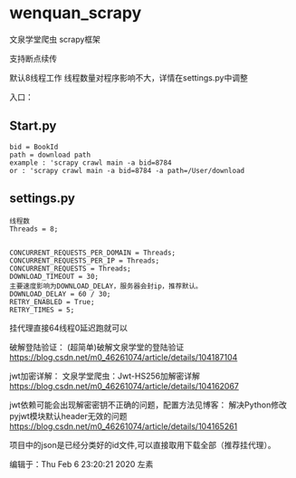 # wenquan_scrapy

文泉学堂爬虫  scrapy框架

支持断点续传

默认8线程工作
线程数量对程序影响不大，详情在settings.py中调整

入口：
## Start.py

    bid = BookId
    path = download path
    example : 'scrapy crawl main -a bid=8784
    or : 'scrapy crawl main -a bid=8784 -a path=/User/download

## settings.py
    线程数
    Threads = 8;


    CONCURRENT_REQUESTS_PER_DOMAIN = Threads;
    CONCURRENT_REQUESTS_PER_IP = Threads;
    CONCURRENT_REQUESTS = Threads;
    DOWNLOAD_TIMEOUT = 30;
    主要速度影响为DOWNLOAD_DELAY，服务器会封ip，推荐默认。
    DOWNLOAD_DELAY = 60 / 30;
    RETRY_ENABLED = True;
    RETRY_TIMES = 5;


挂代理直接64线程0延迟跑就可以


破解登陆验证：
(超简单)破解文泉学堂的登陆验证
https://blog.csdn.net/m0_46261074/article/details/104187104

jwt加密详解：
文泉学堂爬虫：Jwt-HS256加解密详解
https://blog.csdn.net/m0_46261074/article/details/104162067

jwt依赖可能会出现解密密钥不正确的问题，配置方法见博客：
解决Python修改pyjwt模块默认header无效的问题
https://blog.csdn.net/m0_46261074/article/details/104165261

项目中的json是已经分类好的id文件,可以直接取用下载全部（推荐挂代理）。

编辑于：Thu Feb 6 23:20:21 2020
左素
